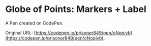 # Globe of Points: Markers + Label

A Pen created on CodePen.

Original URL: [https://codepen.io/prisoner849/pen/oNopjyb](https://codepen.io/prisoner849/pen/oNopjyb).

